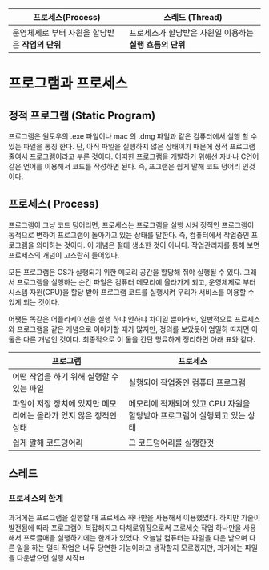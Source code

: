 | 프로세스(Process) | 스레드 (Thread) |
| ---- | ---- |
| 운영체제로 부터 자원을 할당받은 **작업의 단위** | 프로세스가 할당받은 자원일 이용하는 **실행 흐름의 단위** |

# 프로그램과 프로세스 
## 정적 프로그램 (Static Program)
프로그램은 원도우의 .exe 파일이나 mac 의 .dmg 파일과 같은 컴퓨터에서 실행 할 수 있는 파일을 통칭 한다. 단, 아직 파일을 실행하지 않은 상태이기 때문에 정적 프로그램 줄여서 프로그램이라고 부른 것이다. 
어떠한 프로그램을 개발하기 위해선 자바나 C언어 같은 언어를 이용해서 코드를 작성하면 된다. 즉, 프그램은 쉽게 말해 코드 덩어리 인것이다. 

## 프로세스( Process) 
프로그램이 그냥 코드 덩어리면, 프로세스는 프로그램을 실행 시켜 정적인 프로그램이 동적으로 변하여 프로그램이 돌아가고 있는 상태를 말한다. 즉, 컴퓨터에서 작업중인 프로그램을 의미하는 것이다. 
이 개념은 절대 생소한 것이 아니다. 작업관리자를 통해 보면 프로세스의 개념이 고스란히 들어있다. 

모든 프로그램은 OS가 실행되기 위한 메모리 공간을 할당해 줘야 실행될 수 있다. 그래서 프로그램을 실행하는 순간 파일은 컴퓨터 메모리에 올라가게 되고, 운영체제로 부터 시스템 자원(CPU)을 할당 받아 프로그램 코드를 실행시켜 우리가 서비스를 이용할 수 있게 되는 것이다. 

어쨋든 똑같은 어플리케이션을 실행 하냐 안하냐 차이일 뿐이라서, 일반적으로 프로세스와 프로그램을 같은 개념으로 이야기할 때가 많지만, 정의를 보았듯이 엄밀히 따지면 이 둘은 다른 개념인 것이다. 
최종적으로 이 둘을 간단 명료하게 정리하면 아래 표와 같다. 

| 프로그램 | 프로세스 |
| ---- | ---- |
| 어떤 작업을 하기 위해 실행할 수 있는 파일 | 실행되어 작업중인 컴퓨터 프로그램 |
| 파일이 저장 장치에 있지만 메모리에는 올라가 있지 않은 정적인 상태 | 메모리에 적재되어 있고 CPU 자원을 할당받아 프로그램이 실행되고 있는 상태  |
| 쉽게 말해 코드덩어리  | 그 코드덩어리를 실행한것  |


## 스레드 

### 프로세스의 한계 
과거에는 프로그램을 실행할 때 프로세스 하나만을 사용해서 이용했었다. 하지만 기술이 발전됨에 따라 프로그램이 복잡해지고 다채로워짐으로써 프로세슷 작업 하나만을 사용해서 프로글매을 실행하기에는 한계가 있었다.
오늘날 컴퓨터는 파일을 다운 받으며 다른 일을 하는 멀티 작업은 너무 당연한 기능이라고 생각할지 모르겠지만, 과거에는 파일을 다운받으면 실행 시작ㅂ